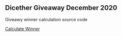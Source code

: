 ## Dicether Giveaway December 2020

Giveawy winner calculation source code

[Calculate Winner](https://dicether.github.io/giveaway_Dec_2020)
